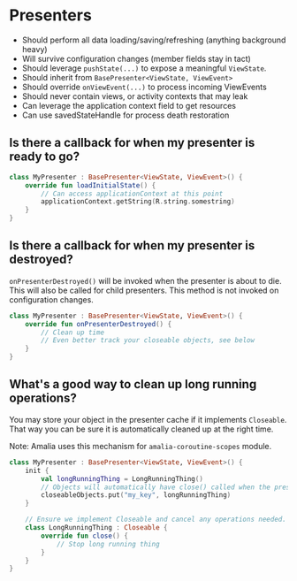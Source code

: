 # Presenters

- Should perform all data loading/saving/refreshing (anything background heavy)
- Will survive configuration changes (member fields stay in tact)
- Should leverage  `pushState(...)`  to expose a meaningful  `ViewState`.
- Should inherit from  `BasePresenter<ViewState, ViewEvent>`
- Should override  `onViewEvent(...)`  to process incoming ViewEvents
- Should never contain views, or activity contexts that may leak
- Can leverage the application context field to get resources
- Can use savedStateHandle for process death restoration

## Is there a callback for when my presenter is ready to go?
```kotlin
class MyPresenter : BasePresenter<ViewState, ViewEvent>() {
    override fun loadInitialState() {
        // Can access applicationContext at this point
        applicationContext.getString(R.string.somestring)
    }
}
```

## Is there a callback for when my presenter is destroyed?
`onPresenterDestroyed()` will be invoked when the presenter is about to die. This will also be called for child presenters.
This method is not invoked on configuration changes.

```kotlin
class MyPresenter : BasePresenter<ViewState, ViewEvent>() {
    override fun onPresenterDestroyed() {
        // Clean up time
        // Even better track your closeable objects, see below
    }
}
```

## What's a good way to clean up long running operations?
You may store your object in the presenter cache if it implements `Closeable`.
That way you can be sure it is automatically cleaned up at the right time.

Note: Amalia uses this mechanism for `amalia-coroutine-scopes` module.


```kotlin
class MyPresenter : BasePresenter<ViewState, ViewEvent>() {
    init {
        val longRunningThing = LongRunningThing()
        // Objects will automatically have close() called when the presenter is destroyed.
        closeableObjects.put("my_key", longRunningThing)
    }

    // Ensure we implement Closeable and cancel any operations needed.
    class LongRunningThing : Closeable {
        override fun close() {
            // Stop long running thing
        }
    }
}
```